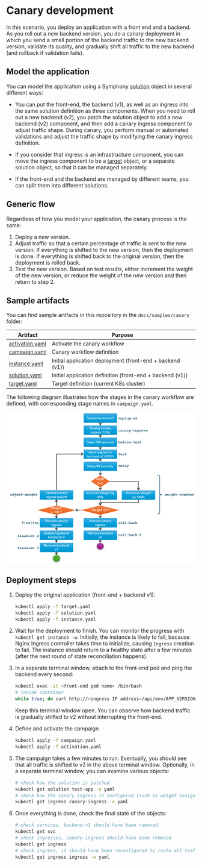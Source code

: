 # Canary development

In this scenario, you deploy an application with a front end and a backend. As you roll out a new backend version, you do a canary deployment in which you send a small portion of the backend traffic to the new backend version, validate its quality, and gradually shift all traffic to the new backend (and rollback if validation fails).

## Model the application

You can model the application using a Symphony [solution](../concepts/unified-object-model/solution.md) object in several different ways:

* You can put the front-end, the backend (v1), as well as an ingress into the same solution definition as three components. When you need to roll out a new backend (v2), you patch the solution object to add a new backend (v2) component, and then add a canary ingress component to adjust traffic shape. During canary, you perform manual or automated validations and adjust the traffic shape by modifying the canary ingress definition.

* If you consider that ingress is an infrastructure component, you can move the ingress component to be a [target](../concepts/unified-object-model/target.md) object, or a separate solution object, so that it can be managed separately.

* If the front-end and the backend are managed by different teams, you can split them into different solutions.

## Generic flow

Regardless of how you model your application, the canary process is the same:

1. Deploy a new version.
2. Adjust traffic so that a certain percentage of traffic is sent to the new version. If everything is shifted to the new version, then the deployment is done. If everything is shifted back to the original version, then the deployment is rolled back.
3. Test the new version. Based on test results, either increment the weight of the new version, or reduce the weight of the new version and then return to step 2.

## Sample artifacts

You can find sample artifacts in this repository in the `docs/samples/canary` folder:

| Artifact | Purpose |
|--------|--------|
| [activation.yaml](../../samples/canary/activation.yaml) | Activate the canary workflow |
| [campaign.yaml](../../samples/canary/campaign.yaml) | Canary workflow definition |
| [instance.yaml](../../samples/canary/instance.yaml) | Initial application deployment (front-end + backend (v1)) |
| [solution.yaml](../../samples/canary/solution.yaml) | Initial application definition (front-end + backend (v1)) |
| [target.yaml](../../samples/canary/target.yaml) | Target definition (current K8s cluster) |

The following diagram illustrates how the stages in the canary workflow are defined, with corresponding stage names in `campaign.yaml`.

![campaign](../images/canary-flow.png)

## Deployment steps

1. Deploy the original application (front-end + backend v1):

   ```bash
   kubectl apply -f target.yaml
   kubectl apply -f solution.yaml
   kubectl apply -f instance.yaml
   ```

1. Wait for the deployment to finish. You can monitor the progress with `kubectl get instance -w`. Initially, the instance is likely to fail, because Nginx Ingress controller takes time to initialize, causing `Ingress` creation to fail. The instance should return to a healthy state after a few minutes (after the next round of state reconciliation happens).

1. In a separate terminal window, attach to the front-end pod and ping the backend every second:

   ```bash
   kubectl exec -it <front-end pod name> /bin/bash
   # inside container
   while true; do curl http://<ingress IP address>/api/env/APP_VERSION; sleep 1; done
   ```

   Keep this terminal window open. You can observe how backend traffic is gradually shifted to v2 without interrupting the front-end.

1. Define and activate the campaign

   ```bash
   kubectl apply -f campaign.yaml
   kubectl apply -f activation.yaml
   ```

1. The campaign takes a few minutes to run. Eventually, you should see that all traffic is shifted to v2 in the above terminal window. Optionally, in a separate terminal window, you can examine various objects:

   ```bash
   # check how the solution is patched
   kubectl get solution test-app -o yaml
   # check how the canary ingress is configured (such as weight assignment)
   kubectl get ingress canary-ingress -o yaml
   ```

1. Once everything is done, check the final state of the objects:

   ```bash
   # check services, backend-v1 should have been removed
   kubectl get svc
   # check ingresses, canary-ingress should have been removed
   kubectl get ingress
   # check ingress, it should have been reconfigured to route all traffic to v2
   kubectl get ingress ingress -o yaml
   ```
